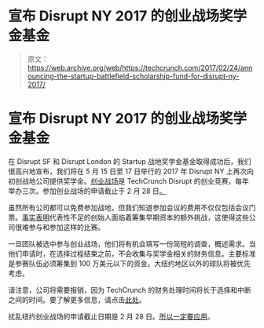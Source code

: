 # 宣布 Disrupt NY 2017  的创业战场奖学金基金

> 原文：<https://web.archive.org/web/https://techcrunch.com/2017/02/24/announcing-the-startup-battlefield-scholarship-fund-for-disrupt-ny-2017/>

# 宣布 Disrupt NY 2017 的创业战场奖学金基金

在 Disrupt SF 和 Disrupt London 的 Startup 战地奖学金基金取得成功后，我们很高兴地宣布，我们将在 5 月 15 日至 17 日举行的 2017 年 Disrupt NY 上再次向初创战地公司提供奖学金。[创业战场](https://web.archive.org/web/20230326074212/http://apply.beta.techcrunch.com/)是 TechCrunch Disrupt 的创业竞赛，每年举办三次。参加创业战场的申请截止于 2 月 28 日[。](https://web.archive.org/web/20230326074212/http://apply.beta.techcrunch.com/)

虽然所有公司都可以免费参加战地，但我们知道参加会议的费用不仅仅包括会议门票。[事实表明](https://web.archive.org/web/20230326074212/https://techcrunch.com/2016/02/13/its-true-black-female-founders-receive-basically-zero-venture-capital/)代表性不足的创始人面临着筹集早期资本的额外挑战，这使得这些公司很难参与和参加这样的比赛。

一旦团队被选中参与创业战场，他们将有机会填写一份简短的调查，概述需求。当他们申请时，在选择过程结束之前，不会收集与奖学金相关的财务信息。主要标准是参赛队伍必须筹集到 100 万美元以下的资金。大纽约地区以外的球队将被优先考虑。

请注意，公司将需要报销，因为 TechCrunch 的财务处理时间将长于选择和中断之间的时间。要了解更多信息，请点击[此处](https://web.archive.org/web/20230326074212/http://apply.beta.techcrunch.com/faqs)。

扰乱纽约创业战场的申请截止日期是 2 月 28 日。[所以一定要应用](https://web.archive.org/web/20230326074212/http://apply.beta.techcrunch.com/)。